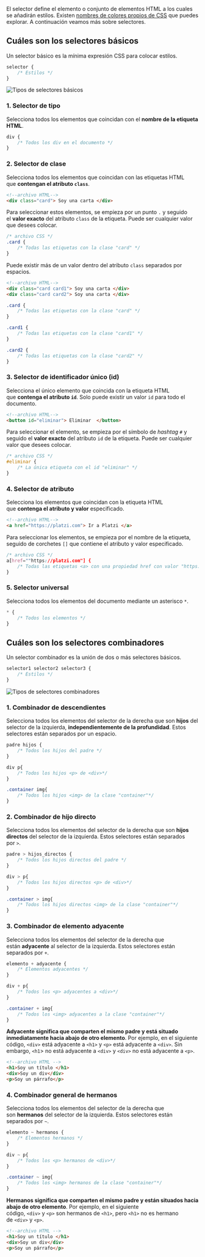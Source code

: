 El selector define el elemento o conjunto de elementos HTML a los cuales se añadirán estilos. Existen [nombres de colores propios de CSS](https://htmlcolorcodes.com/es/nombres-de-los-colores/) que puedes explorar. A continuación veamos más sobre selectores.

## Cuáles son los selectores básicos

Un selector básico es la mínima expresión CSS para colocar estilos.

```css
selector {
    /* Estilos */
}
```

![Tipos de selectores básicos](https://cdn.document360.io/da52b302-22aa-4a71-9908-ba18e68ffee7/Images/Documentation/frontend_developer14.png)

### 1. Selector de tipo

Selecciona todos los elementos que coincidan con el **nombre de la etiqueta HTML**.

```css
div {
    /* Todos los div en el documento */
}
```


   

### 2. Selector de clase

Selecciona todos los elementos que coincidan con las etiquetas HTML que **contengan el atributo `class`**.

```html
<!--archivo HTML-->
<div class="card"> Soy una carta </div>
```

Para seleccionar estos elementos, se empieza por un punto `.` y seguido el **valor exacto** del atributo `class` de la etiqueta. Puede ser cualquier valor que desees colocar.

```css
/* archivo CSS */
.card {
    /* Todas las etiquetas con la clase "card" */
}
```

Puede existir más de un valor dentro del atributo `class` separados por espacios.

```html
<!--archivo HTML-->
<div class="card card1"> Soy una carta </div>
<div class="card card2"> Soy una carta </div>
```

```css
.card {
    /* Todas las etiquetas con la clase "card" */
}

.card1 {
    /* Todas las etiquetas con la clase "card1" */
}

.card2 {
    /* Todas las etiquetas con la clase "card2" */
}
```


### 3. Selector de identificador único (id)

Selecciona el único elemento que coincida con la etiqueta HTML que **contenga el atributo `id`**. Solo puede existir un valor `id` para todo el documento.

```html
<!--archivo HTML-->
<button id="eliminar"> Eliminar  </button>
```

Para seleccionar el elemento, se empieza por el símbolo de _hashtag_ `#` y seguido el **valor exacto** del atributo `id` de la etiqueta. Puede ser cualquier valor que desees colocar.

```css
/* archivo CSS */
#eliminar {
    /* La única etiqueta con el id "eliminar" */
}
```

   

### 4. Selector de atributo

Selecciona los elementos que coincidan con la etiqueta HTML que **contenga el atributo y valor** especificado.

```html
<!--archivo HTML-->
<a href="https://platzi.com"> Ir a Platzi </a>
```

Para seleccionar los elementos, se empieza por el nombre de la etiqueta, seguido de corchetes `[]` que contiene el atributo y valor especificado.

```css
/* archivo CSS */
a[href=""https://platzi.com"] {
    /* Todas las etiquetas <a> con una propiedad href con valor "https://platzi.com" */
}
```



### 5. Selector universal

Selecciona todos los elementos del documento mediante un asterisco `*`.

```css
* {
    /* Todos los elementos */
}
```


   

## Cuáles son los selectores combinadores

Un selector combinador es la unión de dos o más selectores básicos.

```css
selector1 selector2 selector3 {
    /* Estilos */
}
```

![Tipos de selectores combinadores](https://cdn.document360.io/da52b302-22aa-4a71-9908-ba18e68ffee7/Images/Documentation/frontend_developer15.png)

### 1. Combinador de descendientes

Selecciona todos los elementos del selector de la derecha que son **hijos** del selector de la izquierda, **independientemente de la profundidad**. Estos selectores están separados por un espacio.

```css
padre hijos {
    /* Todos los hijos del padre */
}

div p{
    /* Todos los hijos <p> de <div>*/
}

.container img{
    /* Todos los hijos <img> de la clase "container"*/
}
```



### 2. Combinador de hijo directo

Selecciona todos los elementos del selector de la derecha que son **hijos directos** del selector de la izquierda. Estos selectores están separados por `>`.

```css
padre > hijos_directos {
    /* Todos los hijos directos del padre */
}

div > p{
    /* Todos los hijos directos <p> de <div>*/
}

.container > img{
    /* Todos los hijos directos <img> de la clase "container"*/
}
```


### 3. Combinador de elemento adyacente

Selecciona todos los elementos del selector de la derecha que están **adyacente** al selector de la izquierda. Estos selectores están separados por `+`.

```css
elemento + adyacente {
    /* Elementos adyacentes */
}

div + p{
    /* Todos los <p> adyacentes a <div>*/
}

.container + img{
    /* Todos los <img> adyacentes a la clase "container"*/
}
```

**Adyacente significa que comparten el mismo padre y está situado inmediatamente hacia abajo de otro elemento**. Por ejemplo, en el siguiente código, `<div>` está adyacente a `<h1>` y `<p>` está adyacente a `<div>`. Sin embargo, `<h1`> no está adyacente a `<div>` y `<div>` no está adyacente a `<p>`.

```html
<!--archivo HTML -->
<h1>Soy un título </h1>
<div>Soy un div</div>
<p>Soy un párrafo</p>
```


   

### 4. Combinador general de hermanos

Selecciona todos los elementos del selector de la derecha que son **hermanos** del selector de la izquierda. Estos selectores están separados por `~`.

```css
elemento ~ hermanos {
    /* Elementos hermanos */
}

div ~ p{
    /* Todos los <p> hermanos de <div>*/
}

.container ~ img{
    /* Todos los <img> hermanos de la clase "container"*/
}
```

**Hermanos significa que comparten el mismo padre y están situados hacia abajo de otro elemento**. Por ejemplo, en el siguiente código, `<div>` y `<p>` son hermanos de `<h1>`, pero `<h1>` no es hermano de `<div>` y `<p>`.

```html
<!--archivo HTML -->
<h1>Soy un título </h1>
<div>Soy un div</div>
<p>Soy un párrafo</p>
```

